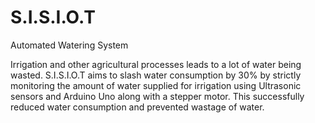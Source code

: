 # S.I.S.I.O.T
Automated Watering System

Irrigation and other agricultural processes leads to a lot of water being wasted. S.I.S.I.O.T aims to slash water consumption by 30% by strictly monitoring the amount of water supplied for irrigation using Ultrasonic sensors and Arduino Uno along with a stepper motor. This successfully reduced water consumption and prevented wastage of water.
